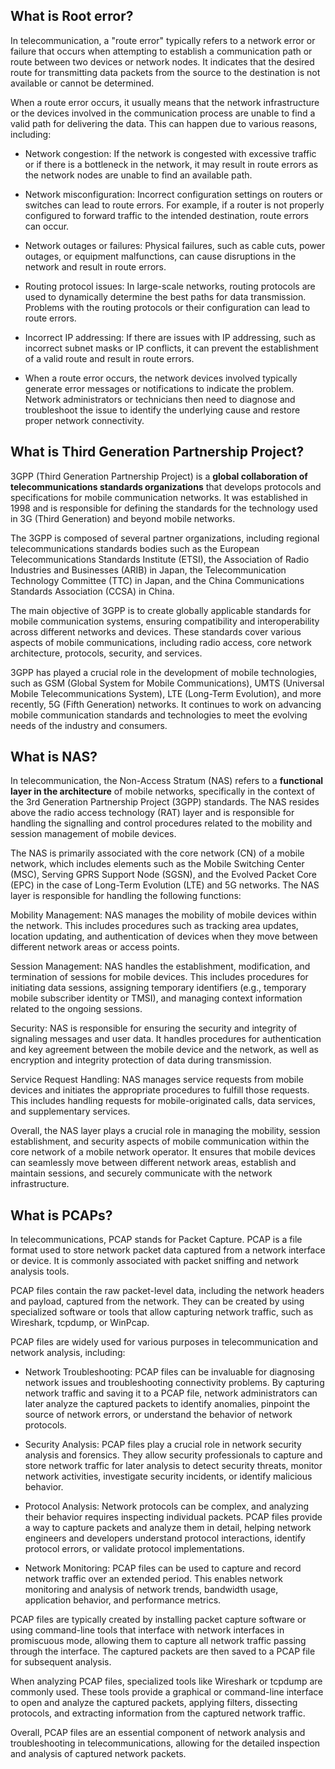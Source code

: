 ## What is Root error?

In telecommunication, a "route error" typically refers to a network error or failure that occurs when attempting to establish a communication path or route between two devices or network nodes. It indicates that the desired route for transmitting data packets from the source to the destination is not available or cannot be determined.

When a route error occurs, it usually means that the network infrastructure or the devices involved in the communication process are unable to find a valid path for delivering the data. This can happen due to various reasons, including:

* Network congestion: If the network is congested with excessive traffic or if there is a bottleneck in the network, it may result in route errors as the network nodes are unable to find an available path.

* Network misconfiguration: Incorrect configuration settings on routers or switches can lead to route errors. For example, if a router is not properly configured to forward traffic to the intended destination, route errors can occur.

* Network outages or failures: Physical failures, such as cable cuts, power outages, or equipment malfunctions, can cause disruptions in the network and result in route errors.

* Routing protocol issues: In large-scale networks, routing protocols are used to dynamically determine the best paths for data transmission. Problems with the routing protocols or their configuration can lead to route errors.

* Incorrect IP addressing: If there are issues with IP addressing, such as incorrect subnet masks or IP conflicts, it can prevent the establishment of a valid route and result in route errors.

* When a route error occurs, the network devices involved typically generate error messages or notifications to indicate the problem. Network administrators or technicians then need to diagnose and troubleshoot the issue to identify the underlying cause and restore proper network connectivity.



## What is Third Generation Partnership Project?

3GPP (Third Generation Partnership Project) is a **global collaboration of telecommunications standards organizations** that develops protocols and specifications for mobile communication networks. It was established in 1998 and is responsible for defining the standards for the technology used in 3G (Third Generation) and beyond mobile networks.

The 3GPP is composed of several partner organizations, including regional telecommunications standards bodies such as the European Telecommunications Standards Institute (ETSI), the Association of Radio Industries and Businesses (ARIB) in Japan, the Telecommunication Technology Committee (TTC) in Japan, and the China Communications Standards Association (CCSA) in China.

The main objective of 3GPP is to create globally applicable standards for mobile communication systems, ensuring compatibility and interoperability across different networks and devices. These standards cover various aspects of mobile communications, including radio access, core network architecture, protocols, security, and services.

3GPP has played a crucial role in the development of mobile technologies, such as GSM (Global System for Mobile Communications), UMTS (Universal Mobile Telecommunications System), LTE (Long-Term Evolution), and more recently, 5G (Fifth Generation) networks. It continues to work on advancing mobile communication standards and technologies to meet the evolving needs of the industry and consumers.


## What is NAS?

In telecommunication, the Non-Access Stratum (NAS) refers to a **functional layer in the architecture** of mobile networks, specifically in the context of the 3rd Generation Partnership Project (3GPP) standards. The NAS resides above the radio access technology (RAT) layer and is responsible for handling the signalling and control procedures related to the mobility and session management of mobile devices.

The NAS is primarily associated with the core network (CN) of a mobile network, which includes elements such as the Mobile Switching Center (MSC), Serving GPRS Support Node (SGSN), and the Evolved Packet Core (EPC) in the case of Long-Term Evolution (LTE) and 5G networks. The NAS layer is responsible for handling the following functions:

Mobility Management: NAS manages the mobility of mobile devices within the network. This includes procedures such as tracking area updates, location updating, and authentication of devices when they move between different network areas or access points.

Session Management: NAS handles the establishment, modification, and termination of sessions for mobile devices. This includes procedures for initiating data sessions, assigning temporary identifiers (e.g., temporary mobile subscriber identity or TMSI), and managing context information related to the ongoing sessions.

Security: NAS is responsible for ensuring the security and integrity of signaling messages and user data. It handles procedures for authentication and key agreement between the mobile device and the network, as well as encryption and integrity protection of data during transmission.

Service Request Handling: NAS manages service requests from mobile devices and initiates the appropriate procedures to fulfill those requests. This includes handling requests for mobile-originated calls, data services, and supplementary services.

Overall, the NAS layer plays a crucial role in managing the mobility, session establishment, and security aspects of mobile communication within the core network of a mobile network operator. It ensures that mobile devices can seamlessly move between different network areas, establish and maintain sessions, and securely communicate with the network infrastructure.

## What is PCAPs?
In telecommunications, PCAP stands for Packet Capture. PCAP is a file format used to store network packet data captured from a network interface or device. It is commonly associated with packet sniffing and network analysis tools.

PCAP files contain the raw packet-level data, including the network headers and payload, captured from the network. They can be created by using specialized software or tools that allow capturing network traffic, such as Wireshark, tcpdump, or WinPcap.

PCAP files are widely used for various purposes in telecommunication and network analysis, including:

* Network Troubleshooting: PCAP files can be invaluable for diagnosing network issues and troubleshooting connectivity problems. By capturing network traffic and saving it to a PCAP file, network administrators can later analyze the captured packets to identify anomalies, pinpoint the source of network errors, or understand the behavior of network protocols.

* Security Analysis: PCAP files play a crucial role in network security analysis and forensics. They allow security professionals to capture and store network traffic for later analysis to detect security threats, monitor network activities, investigate security incidents, or identify malicious behavior.

* Protocol Analysis: Network protocols can be complex, and analyzing their behavior requires inspecting individual packets. PCAP files provide a way to capture packets and analyze them in detail, helping network engineers and developers understand protocol interactions, identify protocol errors, or validate protocol implementations.

* Network Monitoring: PCAP files can be used to capture and record network traffic over an extended period. This enables network monitoring and analysis of network trends, bandwidth usage, application behavior, and performance metrics.

PCAP files are typically created by installing packet capture software or using command-line tools that interface with network interfaces in promiscuous mode, allowing them to capture all network traffic passing through the interface. The captured packets are then saved to a PCAP file for subsequent analysis.

When analyzing PCAP files, specialized tools like Wireshark or tcpdump are commonly used. These tools provide a graphical or command-line interface to open and analyze the captured packets, applying filters, dissecting protocols, and extracting information from the captured network traffic.

Overall, PCAP files are an essential component of network analysis and troubleshooting in telecommunications, allowing for the detailed inspection and analysis of captured network packets.

